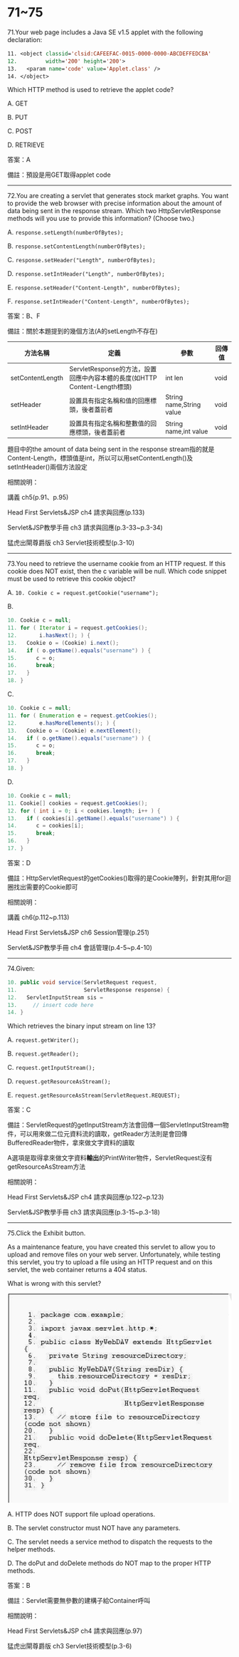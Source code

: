 71~75
========================

71.Your web page includes a Java SE v1.5 applet with the following declaration: 

```jsp
11. <object classid='clsid:CAFEEFAC-0015-0000-0000-ABCDEFFEDCBA' 
12.         width='200' height='200'> 
13.   <param name='code' value='Applet.class' /> 
14. </object> 
```

Which HTTP method is used to retrieve the applet code?

A.   GET 

B.   PUT 

C.   POST 

D.   RETRIEVE

<!--sec data-title="解析" data-id="section71_2" data-collapse=true ces-->
答案：A

備註：預設是用GET取得applet code
<!--endsec-->

---
72.You are creating a servlet that generates stock market graphs. You want to provide the web browser with precise information about the amount of data being sent in the response stream. Which two HttpServletResponse methods will you use to provide this information?  (Choose two.)

A.   `response.setLength(numberOfBytes); `

B.   `response.setContentLength(numberOfBytes); `

C.   `response.setHeader("Length", numberOfBytes); `

D.   `response.setIntHeader("Length", numberOfBytes); `

E.   `response.setHeader("Content-Length", numberOfBytes); `

F.   `response.setIntHeader("Content-Length", numberOfBytes);`

<!--sec data-title="解析" data-id="section72_2" data-collapse=true ces-->
答案：B、F

備註：關於本題提到的幾個方法(A的setLength不存在)

| 方法名稱 | 定義 |  參數 |  回傳值 |
| ----- | ----- | ----- | ----- |
|setContentLength|ServletResponse的方法，設置回應中內容本體的長度(如HTTP Content-Length標頭)| int len | void |
| setHeader | 設置具有指定名稱和值的回應標頭，後者蓋前者| String name,String value| void |
|setIntHeader|設置具有指定名稱和整數值的回應標頭，後者蓋前者|String name,int value| void |

題目中的the amount of data being sent in the response stream指的就是Content-Length，標頭值是int，所以可以用setContentLength()及setIntHeader()兩個方法設定

相關說明：

講義 ch5(p.91、p.95)

Head First Servlets&JSP ch4 請求與回應(p.133)

Servlet&JSP教學手冊 ch3 請求與回應(p.3-33~p.3-34)

猛虎出閘尊爵版 ch3 Servlet技術模型(p.3-10)
<!--endsec-->

---
73.You need to retrieve the username cookie from an HTTP request. If this cookie does NOT exist, then the c variable will be null. Which code snippet must be used to retrieve this cookie object?

A.   `10. Cookie c = request.getCookie("username"); `

B.   

```java
10. Cookie c = null;
11. for ( Iterator i = request.getCookies(); 
12.       i.hasNext(); ) { 
13.   Cookie o = (Cookie) i.next(); 
14.   if ( o.getName().equals("username") ) { 
15.      c = o; 
16.      break; 
17.   } 
18. } 
```

C.   

```java
10. Cookie c = null; 
11. for ( Enumeration e = request.getCookies(); 
12.       e.hasMoreElements(); ) { 
13.   Cookie o = (Cookie) e.nextElement(); 
14.   if ( o.getName().equals("username") ) { 
15.      c = o; 
16.      break; 
17.   } 
18. } 
```

D.   

```java
10. Cookie c = null; 
11. Cookie[] cookies = request.getCookies(); 
12. for ( int i = 0; i < cookies.length; i++ ) { 
13.   if ( cookies[i].getName().equals("username") ) { 
14.      c = cookies[i]; 
15.      break; 
16.   } 
17. }
```

<!--sec data-title="解析" data-id="section73_2" data-collapse=true ces-->
答案：D

備註：HttpServletRequest的getCookies()取得的是Cookie陣列，針對其用for迴圈找出需要的Cookie即可

相關說明：

講義 ch6(p.112~p.113)

Head First Servlets&JSP ch6 Session管理(p.251)

Servlet&JSP教學手冊 ch4 會話管理(p.4-5~p.4-10)
<!--endsec-->

---
74.Given: 

```java
10. public void service(ServletRequest request, 
11.                     ServletResponse response) { 
12.   ServletInputStream sis = 
13.     // insert code here 
14. } 
```

Which retrieves the binary input stream on line 13?

A.   `request.getWriter();`

B.   `request.getReader();`

C.   `request.getInputStream();`

D.   `request.getResourceAsStream();`

E.   `request.getResourceAsStream(ServletRequest.REQUEST);`

<!--sec data-title="解析" data-id="section74_2" data-collapse=true ces-->
答案：C

備註：ServletRequest的getInputStream方法會回傳一個ServletInputStream物件，可以用來做二位元資料流的讀取，getReader方法則是會回傳BufferedReader物件，拿來做文字資料的讀取

A選項是取得拿來做文字資料**輸出**的PrintWriter物件，ServletRequest沒有getResourceAsStream方法

相關說明：

Head First Servlets&JSP ch4 請求與回應(p.122~p.123)

Servlet&JSP教學手冊 ch3 請求與回應(p.3-15~p.3-18)
<!--endsec-->

---
75.Click the Exhibit button. 

As a maintenance feature, you have created this servlet to allow you to upload and remove files on your web server. Unfortunately, while testing this servlet, you try to upload a file using an HTTP request and on this servlet, the web container returns a 404 status. 

What is wrong with this servlet?

![1504566847997](https://github.com/Carrie-Lai/Test/blob/master/media/9212.jpeg)

A.   HTTP does NOT support file upload operations. 

B.   The servlet constructor must NOT have any parameters. 

C.   The servlet needs a service method to dispatch the requests to the helper methods.

D.   The doPut and doDelete methods do NOT map to the proper HTTP methods.

<!--sec data-title="解析" data-id="section75_2" data-collapse=true ces-->
答案：B

備註：Servlet需要無參數的建構子給Container呼叫

相關說明：

Head First Servlets&JSP ch4 請求與回應(p.97)

猛虎出閘尊爵版 ch3 Servlet技術模型(p.3-6)
<!--endsec-->
